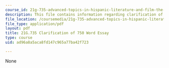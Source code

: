 ```yaml
---
course_id: 21g-735-advanced-topics-in-hispanic-literature-and-film-the-films-of-luis-bunuel-fall-2013
description: This file contains information regarding clarification of 750 word essay.
file_location: /coursemedia/21g-735-advanced-topics-in-hispanic-literature-and-film-the-films-of-luis-bunuel-fall-2013/ad96a8a5aca8fd147c965a77ba42f723_MIT21G_735F13_essay_clari.pdf
file_type: application/pdf
layout: pdf
title: 21G.735 Clarification of 750 Word Essay
type: course
uid: ad96a8a5aca8fd147c965a77ba42f723

---
```

None